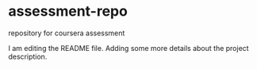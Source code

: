 # assessment-repo
repository for coursera assessment

I am editing the README file. Adding some more details about the project description.
